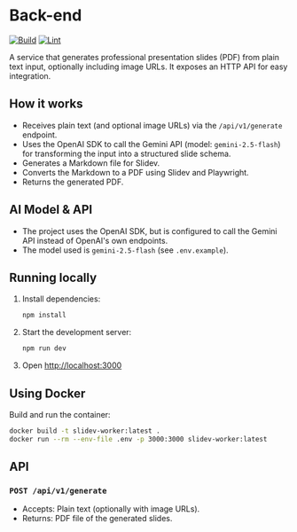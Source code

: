 # Back-end

[![Build](https://github.com/FerroEduardo/slidev-generator/actions/workflows/build.yml/badge.svg)](https://github.com/FerroEduardo/slidev-generator/actions/workflows/build.yml) [![Lint](https://github.com/FerroEduardo/slidev-generator/actions/workflows/lint.yml/badge.svg)](https://github.com/FerroEduardo/slidev-generator/actions/workflows/lint.yml)

A service that generates professional presentation slides (PDF) from plain text input, optionally including image URLs. It exposes an HTTP API for easy integration.

## How it works

- Receives plain text (and optional image URLs) via the `/api/v1/generate` endpoint.
- Uses the OpenAI SDK to call the Gemini API (model: `gemini-2.5-flash`) for transforming the input into a structured slide schema.
- Generates a Markdown file for Slidev.
- Converts the Markdown to a PDF using Slidev and Playwright.
- Returns the generated PDF.

## AI Model & API

- The project uses the OpenAI SDK, but is configured to call the Gemini API instead of OpenAI's own endpoints.
- The model used is `gemini-2.5-flash` (see `.env.example`).

## Running locally

1. Install dependencies:
   ```sh
   npm install
   ```
2. Start the development server:
   ```sh
   npm run dev
   ```
3. Open [http://localhost:3000](http://localhost:3000)

## Using Docker

Build and run the container:
```sh
docker build -t slidev-worker:latest .
docker run --rm --env-file .env -p 3000:3000 slidev-worker:latest
```

## API

### `POST /api/v1/generate`

- Accepts: Plain text (optionally with image URLs).
- Returns: PDF file of the generated slides.
